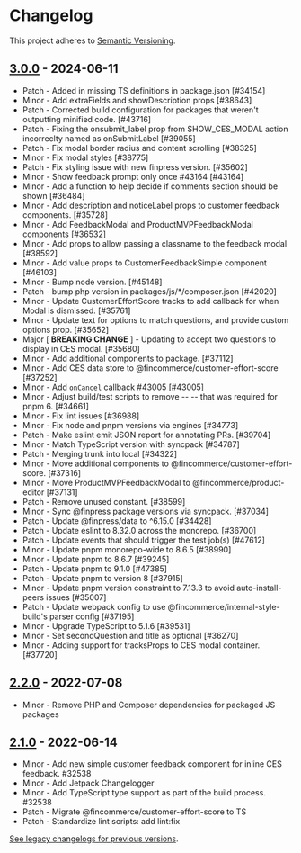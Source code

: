 # Changelog 

This project adheres to [Semantic Versioning](https://semver.org/spec/v2.0.0.html).

## [3.0.0](https://www.npmjs.com/package/@fincommerce/customer-effort-score/v/3.0.0) - 2024-06-11 

-   Patch - Added in missing TS definitions in package.json [#34154]
-   Minor - Add extraFields and showDescription props [#38643]
-   Patch - Corrected build configuration for packages that weren't outputting minified code. [#43716]
-   Patch - Fixing the onsubmit_label prop from SHOW_CES_MODAL action incorreclty named as onSubmitLabel [#39055]
-   Patch - Fix modal border radius and content scrolling [#38325]
-   Minor - Fix modal styles [#38775]
-   Patch - Fix styling issue with new finpress version. [#35602]
-   Minor - Show feedback prompt only once #43164 [#43164]
-   Minor - Add a function to help decide if comments section should be shown [#36484]
-   Minor - Add description and noticeLabel props to customer feedback components. [#35728]
-   Minor - Add FeedbackModal and ProductMVPFeedbackModal components [#36532]
-   Minor - Add props to allow passing a classname to the feedback modal [#38592]
-   Minor - Add value props to CustomerFeedbackSimple component [#46103]
-   Minor - Bump node version. [#45148]
-   Patch - bump php version in packages/js/*/composer.json [#42020]
-   Minor - Update CustomerEffortScore tracks to add callback for when Modal is dismissed. [#35761]
-   Minor - Update text for options to match questions, and provide custom options prop. [#35652]
-   Major [ **BREAKING CHANGE** ] - Updating to accept two questions to display in CES modal. [#35680]
-   Minor - Add additional components to package. [#37112]
-   Minor - Add CES data store to @fincommerce/customer-effort-score [#37252]
-   Minor - Add `onCancel` callback #43005 [#43005]
-   Minor - Adjust build/test scripts to remove -- -- that was required for pnpm 6. [#34661]
-   Minor - Fix lint issues [#36988]
-   Minor - Fix node and pnpm versions via engines [#34773]
-   Patch - Make eslint emit JSON report for annotating PRs. [#39704]
-   Minor - Match TypeScript version with syncpack [#34787]
-   Patch - Merging trunk into local [#34322]
-   Minor - Move additional components to @fincommerce/customer-effort-score. [#37316]
-   Minor - Move ProductMVPFeedbackModal to @fincommerce/product-editor [#37131]
-   Patch - Remove unused constant. [#38599]
-   Minor - Sync @finpress package versions via syncpack. [#37034]
-   Patch - Update @finpress/data to ^6.15.0 [#34428]
-   Patch - Update eslint to 8.32.0 across the monorepo. [#36700]
-   Patch - Update events that should trigger the test job(s) [#47612]
-   Minor - Update pnpm monorepo-wide to 8.6.5 [#38990]
-   Minor - Update pnpm to 8.6.7 [#39245]
-   Patch - Update pnpm to 9.1.0 [#47385]
-   Patch - Update pnpm to version 8 [#37915]
-   Minor - Update pnpm version constraint to 7.13.3 to avoid auto-install-peers issues [#35007]
-   Patch - Update webpack config to use @fincommerce/internal-style-build's parser config [#37195]
-   Minor - Upgrade TypeScript to 5.1.6 [#39531]
-   Minor - Set secondQuestion and title as optional [#36270]
-   Minor - Adding support for tracksProps to CES modal container. [#37720]

## [2.2.0](https://www.npmjs.com/package/@fincommerce/customer-effort-score/v/2.2.0) - 2022-07-08 

-   Minor - Remove PHP and Composer dependencies for packaged JS packages

## [2.1.0](https://www.npmjs.com/package/@fincommerce/customer-effort-score/v/2.1.0) - 2022-06-14 

-   Minor - Add new simple customer feedback component for inline CES feedback. #32538
-   Minor - Add Jetpack Changelogger
-   Minor - Add TypeScript type support as part of the build process. #32538
-   Patch - Migrate @fincommerce/customer-effort-score to TS
-   Patch - Standardize lint scripts: add lint:fix

[See legacy changelogs for previous versions](https://github.com/dieselfox1/fincommerce/blob/68581955106947918d2b17607a01bdfdf22288a9/packages/js/customer-effort-score/CHANGELOG.md).
